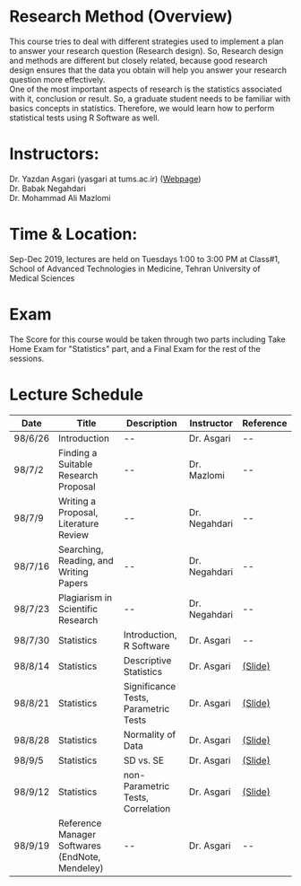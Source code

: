 # Research Method (Overview)
This course tries to deal with different strategies used to implement a plan to answer your research question (Research design).
So, Research design and methods are different but closely related, because good research design ensures that the data you obtain will help you answer your research question more effectively.<br>One of the most important aspects of research is the statistics associated with it, conclusion or result. So, a graduate student needs to be familiar with basics concepts in statistics. Therefore, we would learn how to perform statistical tests using R Software as well. 
# Instructors: 
Dr. Yazdan Asgari (yasgari at tums.ac.ir) ([Webpage](https://www.tums.ac.ir/faculties/yasgari))
<br>Dr. Babak Negahdari
<br>Dr. Mohammad Ali Mazlomi
# Time & Location: 
Sep-Dec 2019, lectures are held on Tuesdays 1:00 to 3:00 PM at Class#1, School of Advanced Technologies in Medicine, Tehran University of Medical Sciences
# Exam
The Score for this course would be taken through two parts including Take Home Exam for "Statistics" part, and a Final Exam for the rest of the sessions.
# Lecture Schedule
| Date | Title | Description | Instructor |Reference |
| --- | --- | --- | --- | --- |
| 98/6/26 | Introduction | -- | Dr. Asgari | -- |
| 98/7/2 | Finding a Suitable Research Proposal | -- | Dr. Mazlomi | -- |
| 98/7/9 | Writing a Proposal, Literature Review | -- | Dr. Negahdari | -- |
| 98/7/16 | Searching, Reading, and Writing Papers  | -- | Dr. Negahdari | -- |
| 98/7/23 | Plagiarism in Scientific Research | -- | Dr. Negahdari | -- |
| 98/7/30 | Statistics | Introduction, R Software | Dr. Asgari | -- |
| 98/8/14 | Statistics | Descriptive Statistics | Dr. Asgari | [(Slide)](/slides/Descriptive_Statistics.pdf) |
| 98/8/21 | Statistics | Significance Tests, Parametric Tests | Dr. Asgari | [(Slide)](/slides/Significancy.pdf) |
| 98/8/28 | Statistics | Normality of Data | Dr. Asgari | [(Slide)](/slides/Normality.pdf) |
| 98/9/5 | Statistics | SD vs. SE | Dr. Asgari | [(Slide)](/slides/SE_SD.pdf) |
| 98/9/12 | Statistics | non-Parametric Tests, Correlation | Dr. Asgari | [(Slide)](/slides/nonpar.pdf) |
| 98/9/19 | Reference Manager Softwares (EndNote, Mendeley) | -- | Dr. Asgari | -- |
